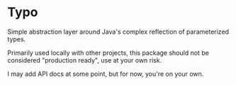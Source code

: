 # Typo

Simple abstraction layer around Java's complex reflection of parameterized types. 

Primarily used locally with other projects, this package should not be considered "production ready", use at your own risk.

I may add API docs at some point, but for now, you're on your own.
